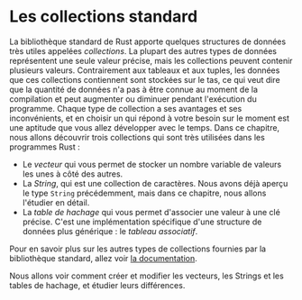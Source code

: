 <!--
# Common Collections
-->

# Les collections standard

<!--
Rust’s standard library includes a number of very useful data structures called
*collections*. Most other data types represent one specific value, but
collections can contain multiple values. Unlike the built-in array and tuple
types, the data these collections point to is stored on the heap, which means
the amount of data does not need to be known at compile time and can grow or
shrink as the program runs. Each kind of collection has different capabilities
and costs, and choosing an appropriate one for your current situation is a
skill you’ll develop over time. In this chapter, we’ll discuss three
collections that are used very often in Rust programs:
-->

La bibliothèque standard de Rust apporte quelques structures de données très
utiles appelées *collections*. La plupart des autres types de données
représentent une seule valeur précise, mais les collections peuvent contenir
plusieurs valeurs. Contrairement aux tableaux et aux tuples, les données que ces
collections contiennent sont stockées sur le tas, ce qui veut dire que la
quantité de données n'a pas à être connue au moment de la compilation et peut
augmenter ou diminuer pendant l'exécution du programme. Chaque type de
collection a ses avantages et ses inconvénients, et en choisir un qui répond à
votre besoin sur le moment est une aptitude que vous allez développer avec le
temps. Dans ce chapitre, nous allons découvrir trois collections qui sont très
utilisées dans les programmes Rust :

<!--
* A *vector* allows you to store a variable number of values next to each other.
* A *string* is a collection of characters. We’ve mentioned the `String` type
  previously, but in this chapter we’ll talk about it in depth.
* A *hash map* allows you to associate a value with a particular key. It’s a
  particular implementation of the more general data structure called a *map*.
-->

* Le *vecteur* qui vous permet de stocker un nombre variable de valeurs les unes
  à côté des autres.
* La *String*, qui est une collection de caractères. Nous avons déjà aperçu le
  type `String` précédemment, mais dans ce chapitre, nous allons l'étudier en
  détail.
* La *table de hachage* qui vous permet d'associer une valeur à une clé précise.
  C'est une implémentation spécifique d'une structure de données plus
  générique : le *tableau associatif*.

<!--
To learn about the other kinds of collections provided by the standard library,
see [the documentation][collections].
-->

Pour en savoir plus sur les autres types de collections fournies par la
bibliothèque standard, allez voir [la documentation][collections].

<!--
[collections]: ../std/collections/index.html
-->

[collections]: https://doc.rust-lang.org/std/collections/index.html

<!--
We’ll discuss how to create and update vectors, strings, and hash maps, as well
as what makes each special.
-->

Nous allons voir comment créer et modifier les vecteurs, les Strings et les
tables de hachage, et étudier leurs différences.
